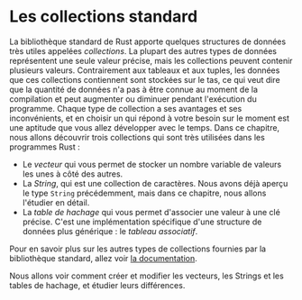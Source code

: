 <!--
# Common Collections
-->

# Les collections standard

<!--
Rust’s standard library includes a number of very useful data structures called
*collections*. Most other data types represent one specific value, but
collections can contain multiple values. Unlike the built-in array and tuple
types, the data these collections point to is stored on the heap, which means
the amount of data does not need to be known at compile time and can grow or
shrink as the program runs. Each kind of collection has different capabilities
and costs, and choosing an appropriate one for your current situation is a
skill you’ll develop over time. In this chapter, we’ll discuss three
collections that are used very often in Rust programs:
-->

La bibliothèque standard de Rust apporte quelques structures de données très
utiles appelées *collections*. La plupart des autres types de données
représentent une seule valeur précise, mais les collections peuvent contenir
plusieurs valeurs. Contrairement aux tableaux et aux tuples, les données que ces
collections contiennent sont stockées sur le tas, ce qui veut dire que la
quantité de données n'a pas à être connue au moment de la compilation et peut
augmenter ou diminuer pendant l'exécution du programme. Chaque type de
collection a ses avantages et ses inconvénients, et en choisir un qui répond à
votre besoin sur le moment est une aptitude que vous allez développer avec le
temps. Dans ce chapitre, nous allons découvrir trois collections qui sont très
utilisées dans les programmes Rust :

<!--
* A *vector* allows you to store a variable number of values next to each other.
* A *string* is a collection of characters. We’ve mentioned the `String` type
  previously, but in this chapter we’ll talk about it in depth.
* A *hash map* allows you to associate a value with a particular key. It’s a
  particular implementation of the more general data structure called a *map*.
-->

* Le *vecteur* qui vous permet de stocker un nombre variable de valeurs les unes
  à côté des autres.
* La *String*, qui est une collection de caractères. Nous avons déjà aperçu le
  type `String` précédemment, mais dans ce chapitre, nous allons l'étudier en
  détail.
* La *table de hachage* qui vous permet d'associer une valeur à une clé précise.
  C'est une implémentation spécifique d'une structure de données plus
  générique : le *tableau associatif*.

<!--
To learn about the other kinds of collections provided by the standard library,
see [the documentation][collections].
-->

Pour en savoir plus sur les autres types de collections fournies par la
bibliothèque standard, allez voir [la documentation][collections].

<!--
[collections]: ../std/collections/index.html
-->

[collections]: https://doc.rust-lang.org/std/collections/index.html

<!--
We’ll discuss how to create and update vectors, strings, and hash maps, as well
as what makes each special.
-->

Nous allons voir comment créer et modifier les vecteurs, les Strings et les
tables de hachage, et étudier leurs différences.
